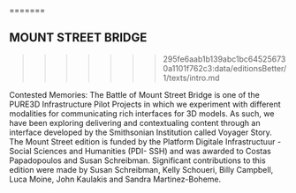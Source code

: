 =======
## MOUNT STREET BRIDGE
>>>>>>> 295fe6aab1b139abc1bc645256730a1101f762c3:data/editionsBetter/1/texts/intro.md

Contested Memories: The Battle of Mount Street Bridge is one of the PURE3D Infrastructure Pilot Projects 
 in which we experiment with different modalities for communicating rich interfaces for 3D models.
 As such, we have been exploring delivering and contextualing content through an interface developed 
 by the Smithsonian Institution called Voyager Story.
 The Mount Street edition is funded by the Platform Digitale Infrastructuur - 
 Social Sciences and Humanities (PDI- SSH) and was awarded to Costas Papadopoulos and Susan 
 Schreibman. Significant contributions to this edition were made by Susan Schreibman, Kelly Schoueri, 
 Billy Campbell, Luca Moine, John Kaulakis and Sandra Martinez-Boheme.
